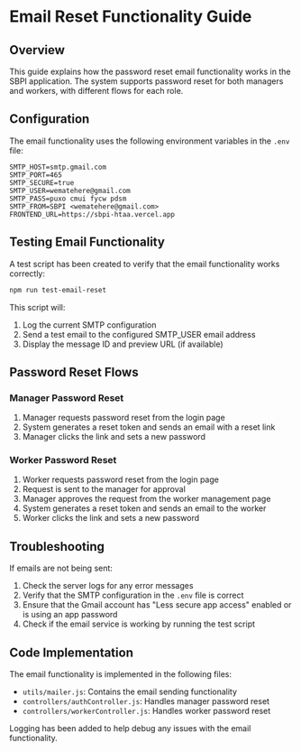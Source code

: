 # Email Reset Functionality Guide

## Overview

This guide explains how the password reset email functionality works in the SBPI application. The system supports password reset for both managers and workers, with different flows for each role.

## Configuration

The email functionality uses the following environment variables in the `.env` file:

```
SMTP_HOST=smtp.gmail.com
SMTP_PORT=465
SMTP_SECURE=true
SMTP_USER=wematehere@gmail.com
SMTP_PASS=puxo cmui fycw pdsm
SMTP_FROM=SBPI <wematehere@gmail.com>
FRONTEND_URL=https://sbpi-htaa.vercel.app
```

## Testing Email Functionality

A test script has been created to verify that the email functionality works correctly:

```bash
npm run test-email-reset
```

This script will:
1. Log the current SMTP configuration
2. Send a test email to the configured SMTP_USER email address
3. Display the message ID and preview URL (if available)

## Password Reset Flows

### Manager Password Reset

1. Manager requests password reset from the login page
2. System generates a reset token and sends an email with a reset link
3. Manager clicks the link and sets a new password

### Worker Password Reset

1. Worker requests password reset from the login page
2. Request is sent to the manager for approval
3. Manager approves the request from the worker management page
4. System generates a reset token and sends an email to the worker
5. Worker clicks the link and sets a new password

## Troubleshooting

If emails are not being sent:

1. Check the server logs for any error messages
2. Verify that the SMTP configuration in the `.env` file is correct
3. Ensure that the Gmail account has "Less secure app access" enabled or is using an app password
4. Check if the email service is working by running the test script

## Code Implementation

The email functionality is implemented in the following files:

- `utils/mailer.js`: Contains the email sending functionality
- `controllers/authController.js`: Handles manager password reset
- `controllers/workerController.js`: Handles worker password reset

Logging has been added to help debug any issues with the email functionality.